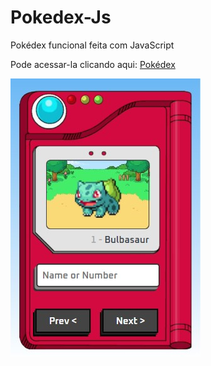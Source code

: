 # Pokedex-Js
Pokédex funcional feita com JavaScript

Pode acessar-la clicando aqui:
<a href="https://pokedex-js-five.vercel.app/">Pokédex</a>

<img src="assets/print-pokedex.jpg">

